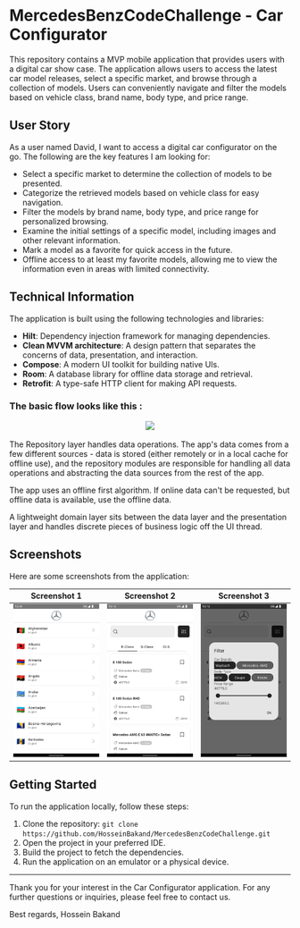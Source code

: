 # MercedesBenzCodeChallenge - Car Configurator 

This repository contains a MVP mobile application that provides users with a digital car show case. The application allows users to access the latest car model releases, select a specific market, and browse through a collection of models. Users can conveniently navigate and filter the models based on vehicle class, brand name, body type, and price range.

## User Story

As a user named David, I want to access a digital car configurator on the go. The following are the key features I am looking for:

- Select a specific market to determine the collection of models to be presented.
- Categorize the retrieved models based on vehicle class for easy navigation.
- Filter the models by brand name, body type, and price range for personalized browsing.
- Examine the initial settings of a specific model, including images and other relevant information.
- Mark a model as a favorite for quick access in the future.
- Offline access to at least my favorite models, allowing me to view the information even in areas with limited connectivity.

## Technical Information

The application is built using the following technologies and libraries:

- **Hilt**: Dependency injection framework for managing dependencies.
- **Clean MVVM architecture**: A design pattern that separates the concerns of data, presentation, and interaction.
- **Compose**: A modern UI toolkit for building native UIs.
- **Room**: A database library for offline data storage and retrieval.
- **Retrofit**: A type-safe HTTP client for making API requests.


### The basic flow looks like this :

<p align="center">
 <img src='https://user-images.githubusercontent.com/45559398/172233712-a350738b-453d-415d-a9e2-71838dad82d5.png' width='500'>
</p>

The Repository layer handles data operations. The app's data comes from a few different sources -
data is stored (either remotely or in a local cache for offline use), and the repository modules are
responsible for handling all data operations and abstracting the data sources from the rest of the
app.

The app uses an offline first algorithm. If online data can't be requested, but offline data is
available, use the offline data.

A lightweight domain layer sits between the data layer and the presentation layer and handles
discrete pieces of business logic off the UI thread.


## Screenshots

Here are some screenshots from the application:

| Screenshot 1 | Screenshot 2 | Screenshot 3 |
|--------------|--------------|--------------|
| <img src="submition/Screenshot1.png" width="200"> | <img src="submition/Screenshot2.png" width="200"> | <img src="submition/Screenshot3.png" width="200"> |


## Getting Started

To run the application locally, follow these steps:

1. Clone the repository: `git clone https://github.com/HosseinBakand/MercedesBenzCodeChallenge.git`
2. Open the project in your preferred IDE.
3. Build the project to fetch the dependencies.
4. Run the application on an emulator or a physical device.

---

Thank you for your interest in the Car Configurator application. For any further questions or inquiries, please feel free to contact us.

Best regards,
Hossein Bakand
